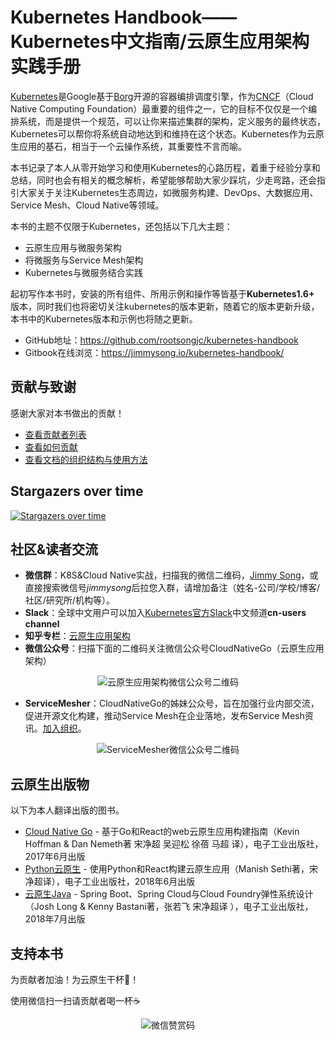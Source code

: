 # Kubernetes Handbook——Kubernetes中文指南/云原生应用架构实践手册

[Kubernetes](http://kubernetes.io)是Google基于[Borg](https://research.google.com/pubs/pub43438.html)开源的容器编排调度引擎，作为[CNCF](http://cncf.io)（Cloud Native Computing Foundation）最重要的组件之一，它的目标不仅仅是一个编排系统，而是提供一个规范，可以让你来描述集群的架构，定义服务的最终状态，Kubernetes可以帮你将系统自动地达到和维持在这个状态。Kubernetes作为云原生应用的基石，相当于一个云操作系统，其重要性不言而喻。

本书记录了本人从零开始学习和使用Kubernetes的心路历程，着重于经验分享和总结，同时也会有相关的概念解析，希望能够帮助大家少踩坑，少走弯路，还会指引大家关于关注Kubernetes生态周边，如微服务构建、DevOps、大数据应用、Service Mesh、Cloud Native等领域。

本书的主题不仅限于Kubernetes，还包括以下几大主题：

- 云原生应用与微服务架构
- 将微服务与Service Mesh架构
- Kubernetes与微服务结合实践

起初写作本书时，安装的所有组件、所用示例和操作等皆基于**Kubernetes1.6+** 版本，同时我们也将密切关注kubernetes的版本更新，随着它的版本更新升级，本书中的Kubernetes版本和示例也将随之更新。

- GitHub地址：https://github.com/rootsongjc/kubernetes-handbook
- Gitbook在线浏览：https://jimmysong.io/kubernetes-handbook/

## 贡献与致谢

感谢大家对本书做出的贡献！

- [查看贡献者列表](https://github.com/rootsongjc/kubernetes-handbook/graphs/contributors)
- [查看如何贡献](https://github.com/rootsongjc/kubernetes-handbook/blob/master/CONTRIBUTING.md)
- [查看文档的组织结构与使用方法](https://github.com/rootsongjc/kubernetes-handbook/blob/master/CODE_OF_CONDUCT.md)

## Stargazers over time

[![Stargazers over time](https://starcharts.herokuapp.com/rootsongjc/kubernetes-handbook.svg)](https://starcharts.herokuapp.com/rootsongjc/kubernetes-handbook)

## 社区&读者交流

- **微信群**：K8S&Cloud Native实战，扫描我的微信二维码，[Jimmy Song](http://jimmysong.io/about)，或直接搜索微信号*jimmysong*后拉您入群，请增加备注（姓名-公司/学校/博客/社区/研究所/机构等）。
- **Slack**：全球中文用户可以加入[Kubernetes官方Slack](http://slack.k8s.io)中文频道**cn-users channel**
- **知乎专栏**：[云原生应用架构](https://zhuanlan.zhihu.com/cloud-native)
- **微信公众号**：扫描下面的二维码关注微信公众号CloudNativeGo（云原生应用架构）

<p align="center">
  <img src="https://github.com/rootsongjc/kubernetes-handbook/blob/master/images/cloud-native-go-wechat-qr-code.jpg?raw=true" alt="云原生应用架构微信公众号二维码"/>
</p>

- **ServiceMesher**：CloudNativeGo的姊妹公众号，旨在加强行业内部交流，促进开源文化构建，推动Service Mesh在企业落地，发布Service Mesh资讯。[加入组织](http://www.servicemesher.com/contact/)。

<p align="center">
  <img src="https://ws1.sinaimg.cn/large/00704eQkgy1fshv989hhqj309k09k0t6.jpg" alt="ServiceMesher微信公众号二维码"/>
</p>

## 云原生出版物

以下为本人翻译出版的图书。

- [Cloud Native Go](https://jimmysong.io/posts/cloud-native-go/) - 基于Go和React的web云原生应用构建指南（Kevin Hoffman & Dan Nemeth著 宋净超 吴迎松 徐蓓 马超 译），电子工业出版社，2017年6月出版
- [Python云原生](https://jimmysong.io/posts/cloud-native-python/) - 使用Python和React构建云原生应用（Manish Sethi著，宋净超译），电子工业出版社，2018年6月出版
- [云原生Java](https://jimmysong.io/posts/cloud-native-java/) - Spring Boot、Spring Cloud与Cloud Foundry弹性系统设计（Josh Long & Kenny Bastani著，张若飞 宋净超译 ），电子工业出版社，2018年7月出版

## 支持本书

为贡献者加油！为云原生干杯🍻！

使用微信扫一扫请贡献者喝一杯☕️

<p align="center">
<img src="https://github.com/rootsongjc/kubernetes-handbook/blob/master/images/wechat-appreciate-qrcode.jpg?raw=true" alt="微信赞赏码"/>
</p>

